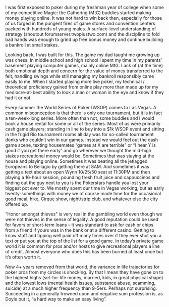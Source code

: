 I was first exposed to poker during my freshman year of college when some of my competitive Magic: the Gathering (MtG) buddies started making money playing online. It was not hard to win back then, especially for those of us forged in the pungent fires of game stores and convention centers packed with hundreds of young males. A surface-level understanding of strategy (shoutout forumserver.twoplustwo.com) and the discipline to fold bad hands was enough to grind up free bonus money and continue building a bankroll at small stakes. 

Looking back, I was built for this. The game my dad taught me growing up was chess. In middle school and high school I spent my time in my parents’ basement playing computer games, mainly online MtG. Lack of (at the time) both emotional depth and concern for the value of money transferred to the felt; handling swings while still managing my bankroll responsibly came easily to me. When I started playing more live poker, my technical / theoretical proficiency gained from online play more than made up for my mediocre-at-best ability to look a man or woman in the eye and know if they had it or not.

Every summer the World Series of Poker (WSOP) comes to Las Vegas. A common misconception is that there is only one tournament, but it is in fact a ten-week-long series. More often than not, some buddies and I would book a house rental for some or all of the series. Most of us were primarily cash game players; standing in line to buy into a $1k WSOP event and sitting in the frigid Rio tournament rooms all day was for so-called tournament donks who couldn’t win in our games. Instead we would feel out the cash game scene, texting housemates “games at X are terrible” or “I hear Y is good if you get there early” and go wherever we thought the mid-high stakes recreational money would be. Sometimes that was staying at the house and playing online. Sometimes it was beating all the jetlagged Europeans to Bellagio by getting there at 8AM. And sometimes it was getting a text about an open Wynn 10/25/50 seat at 11:30PM and then playing a 16-hour session, pounding fresh fruit juice and cappuccinos and finding out the guy next to you is the Pokerstars handle you lost your biggest pot ever to. We mostly spent our time in Vegas working, but as early twenty-somethings with money we of course made time for the occasional good meal, hike, Cirque show, night/strip club, and whatever else the city offered up.

“Honor amongst thieves” is very real in the gambling world even though we were not thieves in the sense of legality. A good reputation could be used for favors or short-term loans – it was standard to ask for cash or chips from a friend if yours was in the bank or at a different casino. Getting to know staff and tipping well paid off many times over if they ever shot you a text or put you at the top of the list for a good game. In today’s private game world it is common for pros and/or hosts to give recreational players a line of credit. Almost everyone who does this has been burned at least once but it’s often worth it.

Now 4+ years removed from that world, the variance in life trajectories for poker pros from my circles is shocking. By that I mean they have gone on to the highest highs (set-for-life money, married, kids, in great physical shape) and the lowest lows (mental health issues, substance abuse, scamming, suicide) at a much higher frequency than 9-5ers. Perhaps not surprising. Succeeding in a generally frowned upon and negative sum profession is, as Doyle put it, “a hard way to make an easy living”. 
